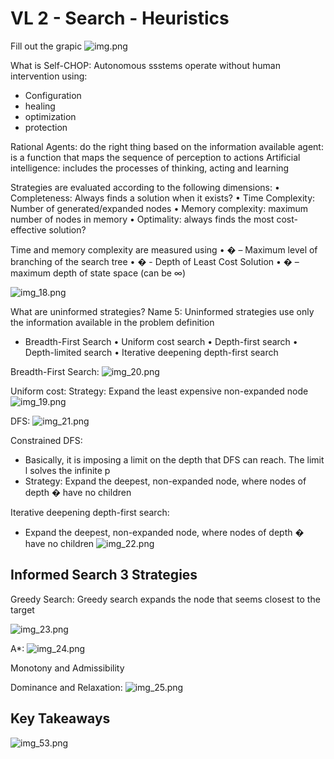 # VL 2 - Search - Heuristics
Fill out the grapic
![img.png](img_15.png)

What is Self-CHOP:
Autonomous ssstems operate without human intervention using:
- Configuration
- healing
- optimization
- protection

Rational Agents: do the right thing based on the information available
agent: is a function that maps the sequence of perception to actions
Artificial intelligence: includes the processes of thinking, acting and learning


Strategies are evaluated according to the following dimensions:
• Completeness: Always finds a solution when it exists?
• Time Complexity: Number of generated/expanded nodes
• Memory complexity: maximum number of nodes in memory
• Optimality: always finds the most cost-effective solution?

Time and memory complexity are measured using
• � – Maximum level of branching of the search tree
• � - Depth of Least Cost Solution
• � – maximum depth of state space (can be ∞)

![img_18.png](img_18.png)

What are uninformed strategies? Name 5:
Uninformed strategies use only the information available in the problem definition
- Breadth-First Search
• Uniform cost search
• Depth-first search
• Depth-limited search
• Iterative deepening depth-first search

Breadth-First Search:
![img_20.png](img_20.png)

Uniform cost:
Strategy: Expand the least expensive non-expanded node
![img_19.png](img_19.png)

DFS:
![img_21.png](img_21.png)

Constrained DFS:
- Basically, it is imposing a limit on the depth that DFS  can reach. The limit l solves  the infinite p
- Strategy: Expand the deepest, non-expanded node, where nodes of depth � have no children

Iterative deepening depth-first search:
 - Expand the deepest, non-expanded node, where nodes of depth � have no children
![img_22.png](img_22.png)


## Informed Search 3 Strategies
Greedy Search: Greedy search expands the node that seems
closest to the target

![img_23.png](img_23.png)

A*:
![img_24.png](img_24.png)

Monotony and Admissibility

Dominance and Relaxation:
![img_25.png](img_25.png)


## Key Takeaways
![img_53.png](img_53.png)
